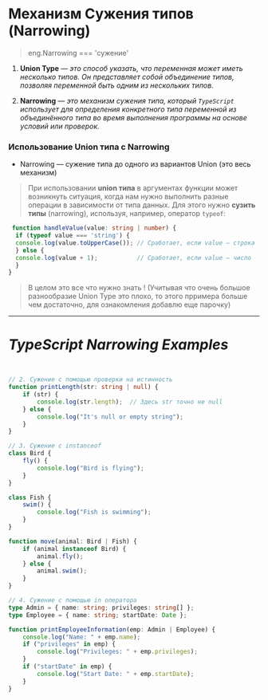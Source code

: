 # Механизм Сужения типов (Narrowing)
> eng.Narrowing === 'сужение'
1. **Union Type** — *это способ указать, что переменная может иметь несколько типов. Он представляет собой объединение типов, позволяя переменной быть одним из нескольких типов.*

2. **Narrowing** — *это механизм сужения типа, который `TypeScript` использует для определения конкретного типа переменной из объединённого типа во время выполнения программы на основе условий или проверок.*

### Использование Union типа с Narrowing

- Narrowing — сужение типа до одного из вариантов Union (это весь механизм)


> При использовании **union типа** в аргументах функции может возникнуть ситуация, когда нам нужно выполнить разные операции в зависимости от типа данных. Для этого нужно **сузить типы** (narrowing), используя, например, оператор `typeof`:


 ```typescript
  function handleValue(value: string | number) {
   if (typeof value === 'string') {
   console.log(value.toUpperCase()); // Сработает, если value — строка
   } else {
   console.log(value + 1);           // Сработает, если value — число
   }
 }
 ```
> В целом это все что нужно знать ! (Учитывая что очень большое разнообразие Union Type это плохо, то этого прримера больше чем достаточно, для ознакомления добавлю еще парочку)

<!-- ----------------------------------------------------------------- -->
<hr>
<!-- ----------------------------------------------------------------- -->

# *TypeScript Narrowing Examples*

```typescript


// 2. Сужение с помощью проверки на истинность
function printLength(str: string | null) {
    if (str) {
        console.log(str.length);  // Здесь str точно не null
    } else {
        console.log("It's null or empty string");
    }
}

// 3. Сужение с instanceof
class Bird {
    fly() {
        console.log("Bird is flying");
    }
}

class Fish {
    swim() {
        console.log("Fish is swimming");
    }
}

function move(animal: Bird | Fish) {
    if (animal instanceof Bird) {
        animal.fly();
    } else {
        animal.swim();
    }
}

// 4. Сужение с помощью in оператора
type Admin = { name: string; privileges: string[] };
type Employee = { name: string; startDate: Date };

function printEmployeeInformation(emp: Admin | Employee) {
    console.log("Name: " + emp.name);
    if ("privileges" in emp) {
        console.log("Privileges: " + emp.privileges);
    }
    if ("startDate" in emp) {
        console.log("Start Date: " + emp.startDate);
    }
}

```